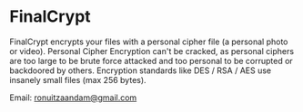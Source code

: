 # FinalCrypt

FinalCrypt encrypts your files with a personal cipher file (a personal photo or video).
Personal Cipher Encryption can't be cracked, as personal ciphers are too large to be
brute force attacked and too personal to be corrupted or backdoored by others.
Encryption standards like DES / RSA / AES use insanely small files (max 256 bytes).

Email: ronuitzaandam@gmail.com